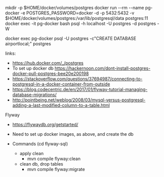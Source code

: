 mkdir -p $HOME/docker/volumes/postgres
docker run --rm   --name pg-docker -e POSTGRES_PASSWORD=docker -d -p 5432:5432 -v $HOME/docker/volumes/postgres:/var/lib/postgresql/data  postgres:11
docker exec -it pg-docker bash
psql -h localhost -U postgres -d postgres -W

docker exec pg-docker psql -U postgres -c"CREATE DATABASE airportlocal;" postgres



links:

- https://hub.docker.com/_/postgres
- To set up docker db https://hackernoon.com/dont-install-postgres-docker-pull-postgres-bee20e200198
- https://stackoverflow.com/questions/37694987/connecting-to-postgresql-in-a-docker-container-from-outside
- https://blog.codecentric.de/en/2017/01/flyway-tutorial-managing-database-migrations/
- http://pointbeing.net/weblog/2008/03/mysql-versus-postgresql-adding-a-last-modified-column-to-a-table.html

Flyway

- https://flywaydb.org/getstarted/
- Need to set up docker images, as above, and create the db

- Commands (cd flyway-sql)
    - apply clean
        -  mvn compile flyway:clean
    - clean db, drop tables
        - mvn compile flyway:migrate

